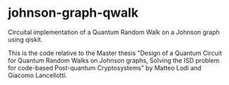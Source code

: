 # johnson-graph-qwalk
Circuital implementation of a Quantum Random Walk on a Johnson graph using qiskit.

This is the code relative to the Master thesis "Design of a Quantum Circuit for Quantum Random Walks on Johnson graphs, Solving the ISD problem for code-based Post-quantum Cryptosystems" by Matteo Lodi and Giacomo Lancellotti.
